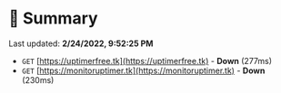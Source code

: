 # 📖 Summary
Last updated: **2/24/2022, 9:52:25 PM**

- `GET` [https://uptimerfree.tk](https://uptimerfree.tk) - **Down** (277ms)
- `GET` [https://monitoruptimer.tk](https://monitoruptimer.tk) - **Down** (230ms)
